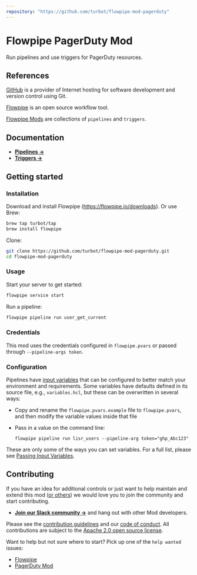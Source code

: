 ```yaml
---
repository: "https://github.com/turbot/flowpipe-mod-pagerduty"
---
```


# Flowpipe PagerDuty Mod

Run pipelines and use triggers for PagerDuty resources.

## References

[GitHub](https://github.com/) is a provider of Internet hosting for software development and version control using Git.

[Flowpipe](https://flowpipe.io) is an open source workflow tool.

[Flowpipe Mods](https://flowpipe.io/docs/reference/mod-resources#mod) are collections of `pipelines` and `triggers`.

## Documentation

- **[Pipelines →](https://hub.flowpipe.io/mods/turbot/github/pipelines)**
- **[Triggers →](https://hub.flowpipe.io/mods/turbot/github/triggers)**

## Getting started

### Installation

Download and install Flowpipe (https://flowpipe.io/downloads). Or use Brew:

```sh
brew tap turbot/tap
brew install flowpipe
```

Clone:

```sh
git clone https://github.com/turbot/flowpipe-mod-pagerduty.git
cd flowpipe-mod-pagerduty
```

### Usage

Start your server to get started:

```sh
flowpipe service start
```

Run a pipeline:

```sh
flowpipe pipeline run user_get_current
```

### Credentials

This mod uses the credentials configured in `flowpipe.pvars` or passed through `--pipeline-args token`.

### Configuration

Pipelines have [input variables](https://flowpipe.io/docs/using-flowpipe/mod-variables) that can be configured to better match your environment and requirements. Some variables have defaults defined in its source file, e.g., `variables.hcl`, but these can be overwritten in several ways:

- Copy and rename the `flowpipe.pvars.example` file to `flowpipe.pvars`, and then modify the variable values inside that file
- Pass in a value on the command line:

  ```shell
  flowpipe pipeline run lisr_users --pipeline-arg token="ghp_Abc123"
  ```

These are only some of the ways you can set variables. For a full list, please see [Passing Input Variables](https://flowpipe.io/docs/using-flowpipe/mod-variables#passing-input-variables).

## Contributing

If you have an idea for additional controls or just want to help maintain and extend this mod ([or others](https://github.com/topics/flowpipe-mod)) we would love you to join the community and start contributing.

- **[Join our Slack community →](https://flowpipe.io/community/join)** and hang out with other Mod developers.

Please see the [contribution guidelines](https://github.com/turbot/flowpipe/blob/main/CONTRIBUTING.md) and our [code of conduct](https://github.com/turbot/flowpipe/blob/main/CODE_OF_CONDUCT.md). All contributions are subject to the [Apache 2.0 open source license](https://github.com/turbot/flowpipe-mod-github/blob/main/LICENSE).

Want to help but not sure where to start? Pick up one of the `help wanted` issues:

- [Flowpipe](https://github.com/turbot/flowpipe/labels/help%20wanted)
- [PagerDuty Mod](https://github.com/turbot/flowpipe-mod-pagerduty/labels/help%20wanted)
